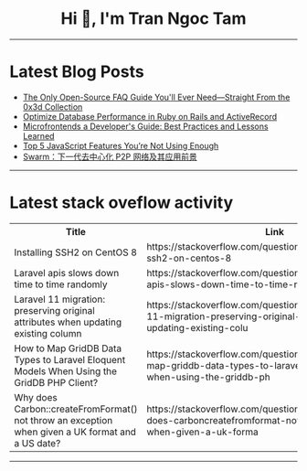 <h1 align="center">Hi 👋, I'm Tran Ngoc Tam</h1>

---

# Latest Blog Posts 
<!-- BLOG-POST-LIST:START -->
- [The Only Open-Source FAQ Guide You&#39;ll Ever Need—Straight From the 0x3d Collection](https://dev.to/0x3d_site/the-only-open-source-faq-guide-youll-ever-need-straight-from-the-0x3d-collection-2ki2)
- [Optimize Database Performance in Ruby on Rails and ActiveRecord](https://dev.to/appsignal/optimize-database-performance-in-ruby-on-rails-and-activerecord-mcn)
- [Microfrontends a Developer&#39;s Guide: Best Practices and Lessons Learned](https://dev.to/joacod/microfrontends-a-developers-guide-best-practices-and-lessons-learned-1nlp)
- [Top 5 JavaScript Features You’re Not Using Enough](https://dev.to/dipakahirav/top-5-javascript-features-youre-not-using-enough-2idh)
- [Swarm：下一代去中心化 P2P 网络及其应用前景](https://dev.to/_5666c464ad7652ca3ef8dc/swarmxia-dai-qu-zhong-xin-hua-p2p-wang-luo-ji-qi-ying-yong-qian-jing-5bg9)
<!-- BLOG-POST-LIST:END -->

---

# Latest stack oveflow activity
<table>
  <tr><th>Title</th><th>Link</th></tr>
  <!-- STACKOVERFLOW:START --><tr><td>Installing SSH2 on CentOS 8</td><td>https://stackoverflow.com/questions/79207084/installing-ssh2-on-centos-8</td></tr><tr><td>Laravel apis slows down time to time randomly</td><td>https://stackoverflow.com/questions/79207055/laravel-apis-slows-down-time-to-time-randomly</td></tr><tr><td>Laravel 11 migration: preserving original attributes when updating existing column</td><td>https://stackoverflow.com/questions/79206937/laravel-11-migration-preserving-original-attributes-when-updating-existing-colu</td></tr><tr><td>How to Map GridDB Data Types to Laravel Eloquent Models When Using the GridDB PHP Client?</td><td>https://stackoverflow.com/questions/79206662/how-to-map-griddb-data-types-to-laravel-eloquent-models-when-using-the-griddb-ph</td></tr><tr><td>Why does Carbon::createFromFormat&lpar;&rpar; not throw an exception when given a UK format and a US date?</td><td>https://stackoverflow.com/questions/79206629/why-does-carboncreatefromformat-not-throw-an-exception-when-given-a-uk-forma</td></tr><!-- STACKOVERFLOW:END -->
</table>

---


